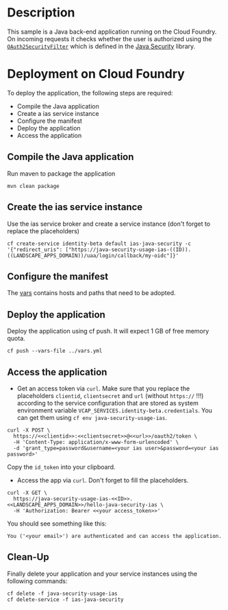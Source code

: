 # Description
This sample is a Java back-end application running on the Cloud Foundry. On incoming requests it checks whether the user is authorized using the 
[`OAuth2SecurityFilter`](src/main/java/com/sap/cloud/security/servlet/OAuth2SecurityFilter.java) which is defined in the [Java Security](../../java-security/) library.

# Deployment on Cloud Foundry
To deploy the application, the following steps are required:
- Compile the Java application
- Create a ias service instance
- Configure the manifest
- Deploy the application    
- Access the application

## Compile the Java application
Run maven to package the application
```shell
mvn clean package
```

## Create the ias service instance
Use the ias service broker and create a service instance (don't forget to replace the placeholders)
```shell
cf create-service identity-beta default ias-java-security -c '{"redirect_uris": ["https://java-security-usage-ias-((ID)).((LANDSCAPE_APPS_DOMAIN))/uaa/login/callback/my-oidc"]}'
```

## Configure the manifest
The [vars](../vars.yml) contains hosts and paths that need to be adopted.

## Deploy the application
Deploy the application using cf push. It will expect 1 GB of free memory quota.

```shell
cf push --vars-file ../vars.yml
```

## Access the application
- Get an access token via `curl`. Make sure that you replace the placeholders `clientid`, `clientsecret` and `url` (without `https://` !!!) according to the service configuration that are stored as system environment variable `VCAP_SERVICES.identity-beta.credentials`. You can get them using `cf env java-security-usage-ias`. 

```
curl -X POST \
  https://<<clientid>>:<<clientsecret>>@<<url>>/oauth2/token \
  -H 'Content-Type: application/x-www-form-urlencoded' \
  -d 'grant_type=password&username=<your ias user>&password=<your ias password>'
```

Copy the `id_token` into your clipboard.

- Access the app via `curl`. Don't forget to fill the placeholders.
```
curl -X GET \
  https://java-security-usage-ias-<<ID>>.<<LANDSCAPE_APPS_DOMAIN>>/hello-java-security-ias \
  -H 'Authorization: Bearer <<your access_token>>'
```

You should see something like this:
```
You ('<your email>') are authenticated and can access the application.
```

## Clean-Up
Finally delete your application and your service instances using the following commands:
```
cf delete -f java-security-usage-ias
cf delete-service -f ias-java-security
```
